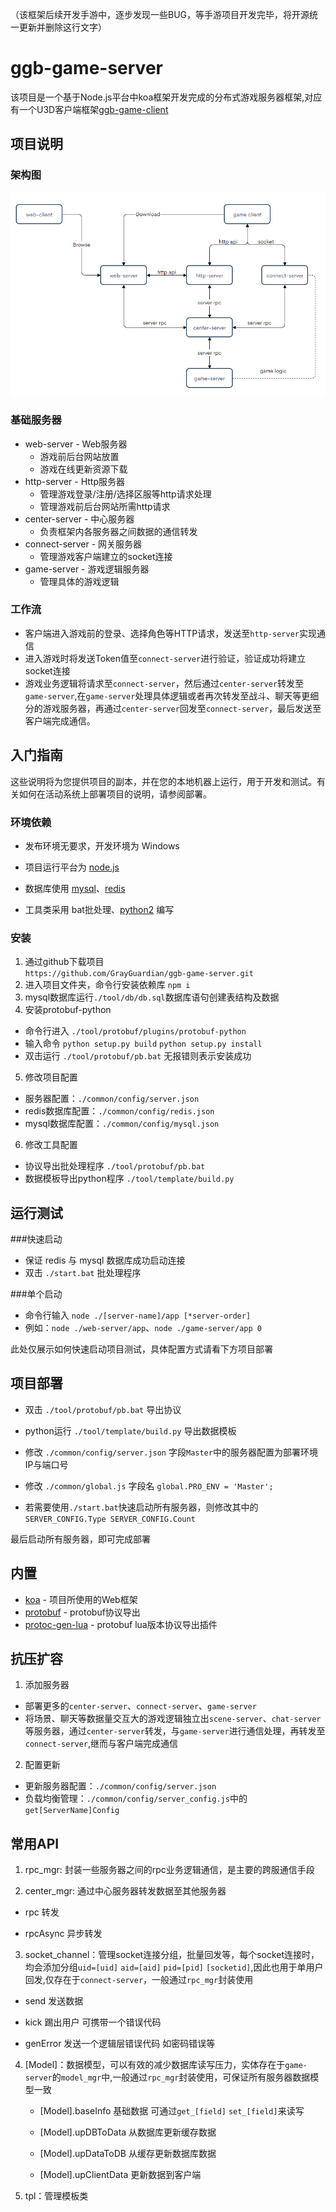 （该框架后续开发手游中，逐步发现一些BUG，等手游项目开发完毕，将开源统一更新并删除这行文字）
# ggb-game-server
该项目是一个基于Node.js平台中koa框架开发完成的分布式游戏服务器框架,对应有一个U3D客户端框架[ggb-game-client](https://github.com/GrayGuardian/ggb-game-client)
## 项目说明
### 架构图
![](./res/image1.png)
### 基础服务器
- web-server - Web服务器
  - 游戏前后台网站放置
  - 游戏在线更新资源下载
- http-server - Http服务器
  - 管理游戏登录/注册/选择区服等http请求处理
  - 管理游戏前后台网站所需http请求
- center-server	- 中心服务器
  - 负责框架内各服务器之间数据的通信转发
- connect-server - 网关服务器
  - 管理游戏客户端建立的socket连接
- game-server - 游戏逻辑服务器
  - 管理具体的游戏逻辑
### 工作流
- 客户端进入游戏前的登录、选择角色等HTTP请求，发送至`http-server`实现通信  
- 进入游戏时将发送Token值至`connect-server`进行验证，验证成功将建立socket连接  
- 游戏业务逻辑将请求至`connect-server`，然后通过`center-server`转发至`game-server`,在`game-server`处理具体逻辑或者再次转发至战斗、聊天等更细分的游戏服务器，再通过`center-server`回发至`connect-server`，最后发送至客户端完成通信。
## 入门指南
 
这些说明将为您提供项目的副本，并在您的本地机器上运行，用于开发和测试。有关如何在活动系统上部署项目的说明，请参阅部署。
 
### 环境依赖

- 发布环境无要求，开发环境为 Windows

- 项目运行平台为 [node.js](https://nodejs.org/)

- 数据库使用 [mysql](https://www.mysql.com/)、[redis](https://redis.io/)

- 工具类采用 bat批处理、[python2](https://www.python.org/) 编写
 
### 安装
 
1. 通过github下载项目  
`https://github.com/GrayGuardian/ggb-game-server.git`
2. 进入项目文件夹，命令行安装依赖库
`npm i`
3. mysql数据库运行`./tool/db/db.sql`数据库语句创建表结构及数据
4. 安装protobuf-python
  - 命令行进入 `./tool/protobuf/plugins/protobuf-python`
  - 输入命令 `python setup.py build` `python setup.py install`
  - 双击运行 `./tool/protobuf/pb.bat` 无报错则表示安装成功
5. 修改项目配置 
 - 服务器配置：`./common/config/server.json`
 - redis数据库配置：`./common/config/redis.json`
 - mysql数据库配置：`./common/config/mysql.json`
6. 修改工具配置
 - 协议导出批处理程序 `./tool/protobuf/pb.bat`
 - 数据模板导出python程序 `./tool/template/build.py`
 
## 运行测试
 
###快速启动
- 保证 redis 与 mysql 数据库成功启动连接
- 双击 `./start.bat` 批处理程序

###单个启动

- 命令行输入 `node ./[server-name]/app [*server-order]`  
 - 例如：`node ./web-server/app`、`node ./game-server/app 0`

此处仅展示如何快速启动项目测试，具体配置方式请看下方项目部署
 
## 项目部署
 
- 双击 `./tool/protobuf/pb.bat` 导出协议  

- python运行 `./tool/template/build.py` 导出数据模板  

- 修改 `./common/config/server.json` 字段`Master`中的服务器配置为部署环境IP与端口号

- 修改 `./common/global.js` 字段名 `global.PRO_ENV = 'Master';`  

- 若需要使用`./start.bat`快速启动所有服务器，则修改其中的`SERVER_CONFIG.Type SERVER_CONFIG.Count`

最后启动所有服务器，即可完成部署
 
## 内置
 
* [koa](https://github.com/koajs/koa) - 项目所使用的Web框架
* [protobuf](https://github.com/protocolbuffers/protobuf) - protobuf协议导出
* [protoc-gen-lua](https://github.com/sean-lin/protoc-gen-lua) - protobuf lua版本协议导出插件

## 抗压扩容
1. 添加服务器
  - 部署更多的`center-server`、`connect-server`、`game-server`
  - 将场景、聊天等数据量交互大的游戏逻辑独立出`scene-server`、`chat-server`等服务器，通过`center-server`转发，与`game-server`进行通信处理，再转发至`connect-server`,继而与客户端完成通信
2. 配置更新
  - 更新服务器配置：`./common/config/server.json`
  - 负载均衡管理：`./common/config/server_config.js`中的`get[ServerName]Config`

## 常用API
1. rpc_mgr: 封装一些服务器之间的rpc业务逻辑通信，是主要的跨服通信手段  

2. center_mgr: 通过中心服务器转发数据至其他服务器
  - rpc 转发  

  - rpcAsync 异步转发  

3. socket_channel：管理socket连接分组，批量回发等，每个socket连接时，均会添加分组`uid=[uid]` `aid=[aid]` `pid=[pid]` `[socketid]`,因此也用于单用户回发,仅存在于`connect-server`，一般通过`rpc_mgr`封装使用  

  - send 发送数据  

  - kick 踢出用户 可携带一个错误代码  

  - genError 发送一个逻辑层错误代码 如密码错误等  

4. [Model]：数据模型，可以有效的减少数据库读写压力，实体存在于`game-server`的`model_mgr`中,一般通过`rpc_mgr`封装使用，可保证所有服务器数据模型一致  

	- [Model].baseInfo 基础数据 可通过`get_[field]` `set_[field]`来读写

	- [Model].upDBToData 从数据库更新缓存数据  

	- [Model].upDataToDB 从缓存更新数据库数据  

	- [Model].upClientData 更新数据到客户端  

5. tpl：管理模板类
